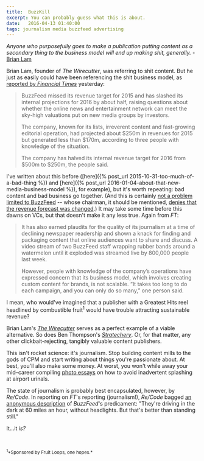 ```yaml
---
title:  BuzzKill
excerpt: You can probably guess what this is about.
date:   2016-04-13 01:40:00
tags: journalism media buzzfeed advertising
---
```

*Anyone who purposefully goes to make a publication putting content as a secondary thing to the business model will end up making shit, generally.* - [Brian Lam](http://observer.com/2016/04/meet-the-man-who-rejected-advertising-and-still-runs-a-profitable-media-site/)

Brian Lam, founder of *The Wirecutter*, was referring to shit content. But he just as easily could have been referencing the shit business model, as [reported by *Financial Times*](http://www.ft.com/intl/cms/s/0/26ebf992-00c4-11e6-99cb-83242733f755.html#axzz45dtKYXTg) yesterday:

> BuzzFeed missed its revenue target for 2015 and has slashed its internal projections for 2016 by about half, raising questions about whether the online news and entertainment network can meet the sky-high valuations put on new media groups by investors.
>
> The company, known for its lists, irreverent content and fast-growing editorial operation, had projected about $250m in revenues for 2015 but generated less than $170m, according to three people with knowledge of the situation.
>
> The company has halved its internal revenue target for 2016 from $500m to $250m, the people said.

I've written about this before ([here]({% post_url 2015-10-31-too-much-of-a-bad-thing %}) and [here]({% post_url 2016-01-04-about-that-new-media-business-model %}), for example), but it's worth repeating: bad content and bad business go together. (And this is certainly [not a problem limited to BuzzFeed](http://www.vox.com/) -- whose chairman, it should be mentioned, [denies that the revenue forecast was changed](http://recode.net/2016/04/12/buzzfeed-revenue-advertising-2016-facebook/).) It may take some time before this dawns on VCs, but that doesn't make it any less true. Again from *FT*:

> It has also earned plaudits for the quality of its journalism at a time of declining newspaper readership and shown a knack for finding and packaging content that online audiences want to share and discuss. A video stream of two BuzzFeed staff wrapping rubber bands around a watermelon until it exploded was streamed live by 800,000 people last week.
>
> However, people with knowledge of the company’s operations have expressed concern that its business model, which involves creating custom content for brands, is not scalable. “It takes too long to do each campaign, and you can only do so many,” one person said.

I mean, who would've imagined that a publisher with a Greatest Hits reel headlined by combustible fruit<sup>1</sup> would have trouble attracting sustainable revenue?

Brian Lam's [*The Wirecutter*](http://thewirecutter.com/) serves as a perfect example of a viable alternative. So does Ben Thompson's [*Stratechery*](https://stratechery.com/). Or, for that matter, any other clickbait-rejecting, tangibly valuable content publishers.

This isn't rocket science: it's journalism. Stop building content mills to the gods of CPM and start writing about things you're passionate about. At best, you'll also make some money. At worst, you won't while away your mid–career compiling [photo essays](http://www.businessinsider.com/how-to-fly-first-class-for-price-of-coach-2014-12?op=1) on how to avoid inadvertent splashing at airport urinals.

The state of journalism is probably best encapsulated, however, by *Re/Code*. In reporting on *FT*'s reporting (journalism!), *Re/Code* bagged [an anonymous description](http://recode.net/2016/04/12/buzzfeed-revenue-advertising-2016-facebook/) of *BuzzFeed*'s predicament: "They're driving in the dark at 60 miles an hour, without headlights. But that's better than standing still."

It...it *is?*

<p>&nbsp;</p>
<small><sup>1</sup>*Sponsored by Fruit Loops, one hopes.*</small>

